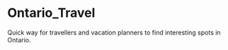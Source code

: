 # Ontario_Travel
Quick way for travellers and vacation planners to find interesting spots in Ontario.
